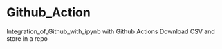 # Github_Action
Integration_of_Github_with_ipynb
with Github Actions
Download CSV and store in a repo
